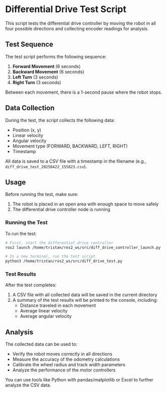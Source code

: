 # Differential Drive Test Script

This script tests the differential drive controller by moving the robot in all four possible directions and collecting encoder readings for analysis.

## Test Sequence

The test script performs the following sequence:

1. **Forward Movement** (6 seconds)
2. **Backward Movement** (6 seconds)
3. **Left Turn** (3 seconds)
4. **Right Turn** (3 seconds)

Between each movement, there is a 1-second pause where the robot stops.

## Data Collection

During the test, the script collects the following data:
- Position (x, y)
- Linear velocity
- Angular velocity
- Movement type (FORWARD, BACKWARD, LEFT, RIGHT)
- Timestamp

All data is saved to a CSV file with a timestamp in the filename (e.g., `diff_drive_test_20250422_155823.csv`).

## Usage

Before running the test, make sure:
1. The robot is placed in an open area with enough space to move safely
2. The differential drive controller node is running

### Running the Test

To run the test:

```bash
# First, start the differential drive controller
ros2 launch /home/tristan/ros2_ws/src/diff_drive_controller_launch.py

# In a new terminal, run the test script
python3 /home/tristan/ros2_ws/src/diff_drive_test.py
```

### Test Results

After the test completes:
1. A CSV file with all collected data will be saved in the current directory
2. A summary of the test results will be printed to the console, including:
   - Distance traveled in each movement
   - Average linear velocity
   - Average angular velocity

## Analysis

The collected data can be used to:
- Verify the robot moves correctly in all directions
- Measure the accuracy of the odometry calculations
- Calibrate the wheel radius and track width parameters
- Analyze the performance of the motor controllers

You can use tools like Python with pandas/matplotlib or Excel to further analyze the CSV data.
